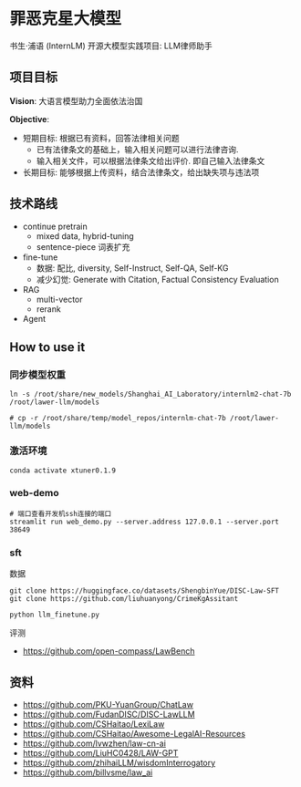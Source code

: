 # 罪恶克星大模型

书生·浦语 (InternLM) 开源大模型实践项目: LLM律师助手


## 项目目标

**Vision**: 大语言模型助力全面依法治国

**Objective**: 
- 短期目标: 根据已有资料，回答法律相关问题
    - 已有法律条文的基础上，输入相关问题可以进行法律咨询.
    - 输入相关文件，可以根据法律条文给出评价. 即自己输入法律条文
- 长期目标: 能够根据上传资料，结合法律条文，给出缺失项与违法项


## 技术路线

- continue pretrain
    - mixed data, hybrid-tuning
    - sentence-piece 词表扩充
- fine-tune
    - 数据: 配比, diversity, Self-Instruct, Self-QA, Self-KG
    - 减少幻觉: Generate with Citation, Factual Consistency Evaluation
- RAG
    - multi-vector
    - rerank
- Agent


## How to use it

### 同步模型权重
```shell
ln -s /root/share/new_models/Shanghai_AI_Laboratory/internlm2-chat-7b /root/lawer-llm/models

# cp -r /root/share/temp/model_repos/internlm-chat-7b /root/lawer-llm/models
```

### 激活环境
```shell
conda activate xtuner0.1.9
```

### web-demo
```shell
# 端口查看开发机ssh连接的端口
streamlit run web_demo.py --server.address 127.0.0.1 --server.port 38649
```

### sft

数据
```shell
git clone https://huggingface.co/datasets/ShengbinYue/DISC-Law-SFT
git clone https://github.com/liuhuanyong/CrimeKgAssitant
```

```shell
python llm_finetune.py
```

评测
- https://github.com/open-compass/LawBench


## 资料

- https://github.com/PKU-YuanGroup/ChatLaw
- https://github.com/FudanDISC/DISC-LawLLM
- https://github.com/CSHaitao/LexiLaw
- https://github.com/CSHaitao/Awesome-LegalAI-Resources
- https://github.com/lvwzhen/law-cn-ai
- https://github.com/LiuHC0428/LAW-GPT
- https://github.com/zhihaiLLM/wisdomInterrogatory
- https://github.com/billvsme/law_ai
